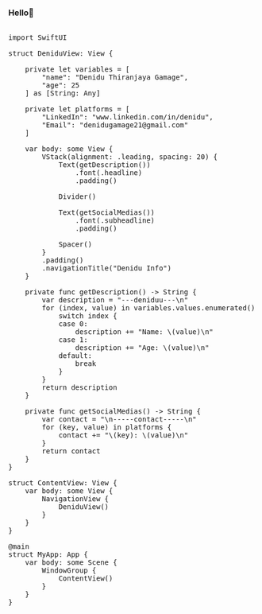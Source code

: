 ### Hello👋

<pre>

import SwiftUI

struct DeniduView: View {

    private let variables = [
        "name": "Denidu Thiranjaya Gamage",
        "age": 25
    ] as [String: Any]
    
    private let platforms = [
        "LinkedIn": "www.linkedin.com/in/denidu",
        "Email": "denidugamage21@gmail.com"
    ]

    var body: some View {
        VStack(alignment: .leading, spacing: 20) {
            Text(getDescription())
                .font(.headline)
                .padding()

            Divider()

            Text(getSocialMedias())
                .font(.subheadline)
                .padding()

            Spacer()
        }
        .padding()
        .navigationTitle("Denidu Info")
    }

    private func getDescription() -> String {
        var description = "---deniduu---\n"
        for (index, value) in variables.values.enumerated() {
            switch index {
            case 0:
                description += "Name: \(value)\n"
            case 1:
                description += "Age: \(value)\n"
            default:
                break
            }
        }
        return description
    }

    private func getSocialMedias() -> String {
        var contact = "\n-----contact-----\n"
        for (key, value) in platforms {
            contact += "\(key): \(value)\n"
        }
        return contact
    }
}

struct ContentView: View {
    var body: some View {
        NavigationView {
            DeniduView()
        }
    }
}

@main
struct MyApp: App {
    var body: some Scene {
        WindowGroup {
            ContentView()
        }
    }
}


</pre>
